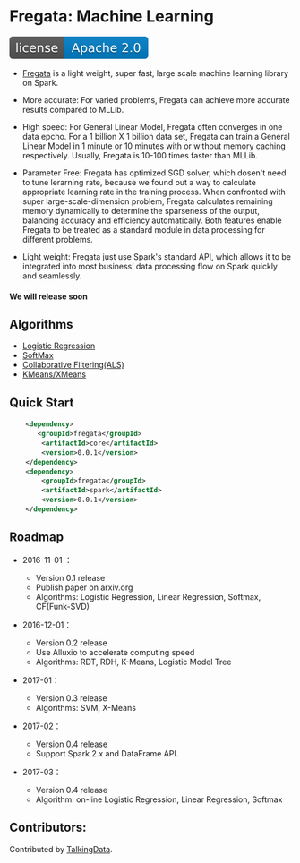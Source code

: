 Fregata: Machine Learning
==================================

[![GitHub license](./img/apache2.svg)](./LICENSE)

- [Fregata](http://talkingdata.com) is a light weight, super fast, large scale machine learning library on Spark.
 
- More accurate: For varied problems, Fregata can achieve more accurate results compared to MLLib.
 
- High speed: For General Linear Model, Fregata often converges in one data epcho. For a 1 billion X 1 billion data set, Fregata can train a General Linear Model in 1 minute or 10 minutes with or without memory caching respectively. Usually, Fregata is 10-100 times faster than MLLib.
 
- Parameter Free: Fregata has optimized SGD solver, which dosen't need to tune lerarning rate, because we found out a way to calculate appropriate learning rate in the training process. When confronted with super large-scale-dimension problem, Fregata calculates remaining memory dynamically to determine the sparseness of the output, balancing accuracy and efficiency automatically. Both features enable Fregata to be treated as a standard module in data processing for different problems.
 
- Light weight: Fregata just use Spark's standard API,  which allows it to be integrated into most business’ data processing flow on Spark quickly and seamlessly.

#### We will release soon

## Algorithms

- [Logistic Regression](./docs/logistic_regression.md)
- [SoftMax](./docs/softmax.md)
- [Collaborative Filtering(ALS)](./)
- [KMeans/XMeans](./)

## Quick Start

```xml
    <dependency>
       <groupId>fregata</groupId>
        <artifactId>core</artifactId>
        <version>0.0.1</version>
    </dependency>
    <dependency>
        <groupId>fregata</groupId>
        <artifactId>spark</artifactId>
        <version>0.0.1</version>
    </dependency>
```

## Roadmap

- 2016-11-01 ：
  - Version 0.1 release
  - Publish paper on arxiv.org
  - Algorithms: Logistic Regression, Linear Regression, Softmax, CF(Funk-SVD)
 
- 2016-12-01：
  - Version 0.2 release
  - Use Alluxio to accelerate computing speed
  - Algorithms: RDT, RDH, K-Means, Logistic Model Tree
 
- 2017-01：
  - Version 0.3 release
  - Algorithms: SVM, X-Means

- 2017-02：
  - Version 0.4 release
  - Support Spark 2.x and DataFrame API.
 
- 2017-03：
  - Version 0.4 release
  - Algorithm: on-line Logistic Regression, Linear Regression, Softmax


## Contributors:

Contributed by [TalkingData](https://github.com/TalkingData/Fregata/contributors).
